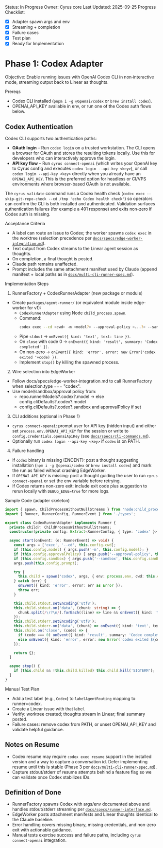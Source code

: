 Status: In Progress
Owner: Cyrus core
Last Updated: 2025-09-25
Progress Checklist:
- [x] Adapter spawn args and env
- [x] Streaming + completion
- [x] Failure cases
- [x] Test plan
- [x] Ready for Implementation

# Phase 1: Codex Adapter

Objective: Enable running issues with OpenAI Codex CLI in non‑interactive mode, streaming output back to Linear as thoughts.

Prereqs
- Codex CLI installed (`pnpm i -g @openai/codex` or `brew install codex`).
- OPENAI_API_KEY available in env, or run one of the Codex auth flows below.

## Codex Authentication

Codex CLI supports two authentication paths:

- **OAuth login** – Run `codex login` on a trusted workstation. The CLI opens a browser for OAuth and stores the resulting tokens locally. Use this for developers who can interactively approve the login.
- **API key flow** – Run `cyrus connect-openai` (which writes your OpenAI key to Cyrus config and executes `codex login --api-key <key>`), or call `codex login --api-key <key>` directly when you already have an `OPENAI_API_KEY`. This is the preferred option for headless or CI/VPS environments where browser-based OAuth is not available.

The `cyrus validate` command runs a Codex health check (`codex exec --skip-git-repo-check --cd /tmp 'echo Codex health check'`) so operators can confirm the CLI is both installed and authenticated. Validation surfaces authentication failures (for example a 401 response) and exits non-zero if Codex auth is missing.

Acceptance Criteria
- A label can route an issue to Codex; the worker spawns `codex exec` in the worktree (selection precedence per [`docs/specs/edge-worker-integration.md`](edge-worker-integration.md)).
- Text output from Codex streams to the Linear agent session as thoughts.
- On completion, a final thought is posted.
- Claude path remains unaffected.
- Prompt includes the same attachment manifest used by Claude (append manifest + local paths as in [`docs/multi-cli-runner-spec.md`](../multi-cli-runner-spec.md)).

Implementation Steps

1) RunnerFactory + CodexRunnerAdapter (new package or module)

- Create `packages/agent-runner/` (or equivalent module inside edge-worker for v1):
  - `CodexRunnerAdapter` using Node `child_process.spawn`.
  - Command:
    ```sh
    codex exec --cd <cwd> -m <model?> --approval-policy <...?> --sandbox <...?> "<prompt>"
    ```
  - Pipe `stdout` → `onEvent({ kind: 'text', text: line })`.
  - On `close` with code 0 → `onEvent({ kind: 'result', summary: 'Codex completed' })`.
  - On non-zero → `onEvent({ kind: 'error', error: new Error('codex exited '+code) })`.
  - Implement `stop()` by killing the spawned process.

2) Wire selection into EdgeWorker

- Follow docs/specs/edge-worker-integration.md to call RunnerFactory when selection.type === "codex".
- Use model/sandbox/approval policy from:
  - repo.runnerModels?.codex?.model → else config.cliDefaults?.codex?.model
  - config.cliDefaults?.codex?.sandbox and approvalPolicy if set

3) CLI additions (optional in Phase 1)

- `cyrus connect-openai`: prompt user for API key (hidden input) and either set `process.env.OPENAI_API_KEY` for the session or write to `config.credentials.openaiApiKey` (see [`docs/specs/cli-commands.md`](cli-commands.md)).
- Optionally run `codex login --api-key <key>` if `codex` is on PATH.

4) Failure handling

- If `codex` binary is missing (ENOENT): post a thought suggesting installation (`npm i -g @openai/codex` or `brew install codex`) and mark the run as failed without crashing EdgeWorker.
- If `OPENAI_API_KEY` is missing: post a thought guiding the user to run `cyrus connect-openai` or set the env variable before retrying.
- If Codex returns non-zero exit: include exit code plus suggestion to rerun locally with `DEBUG_EDGE=true` for more logs.

Sample Code (adapter skeleton)

```ts
import { spawn, ChildProcessWithoutNullStreams } from 'node:child_process';
import { Runner, RunnerConfig, RunnerEvent } from './types';

export class CodexRunnerAdapter implements Runner {
  private child?: ChildProcessWithoutNullStreams;
  constructor(private config: Extract<RunnerConfig, { type: 'codex' }>) {}

  async start(onEvent: (e: RunnerEvent) => void) {
    const args = ['exec', '--cd', this.config.cwd];
    if (this.config.model) { args.push('-m', this.config.model); }
    if (this.config.approvalPolicy) { args.push('--approval-policy', this.config.approvalPolicy); }
    if (this.config.sandbox) { args.push('--sandbox', this.config.sandbox); }
    args.push(this.config.prompt);

    try {
      this.child = spawn('codex', args, { env: process.env, cwd: this.config.cwd });
    } catch (err) {
      onEvent({ kind: 'error', error: err as Error });
      throw err;
    }

    this.child.stdout.setEncoding('utf8');
    this.child.stdout.on('data', (chunk: string) => {
      chunk.split(/\r?\n/).forEach((line) => line && onEvent({ kind: 'text', text: line }));
    });
    this.child.stderr.setEncoding('utf8');
    this.child.stderr.on('data', (chunk) => onEvent({ kind: 'text', text: chunk }));
    this.child.on('close', (code) => {
      if (code === 0) onEvent({ kind: 'result', summary: 'Codex completed' });
      else onEvent({ kind: 'error', error: new Error(`codex exited ${code}`) });
    });

    return {};
  }

  async stop() {
    if (this.child && !this.child.killed) this.child.kill('SIGTERM');
  }
}
```

Manual Test Plan
- Add a test label (e.g., `Codex`) to `labelAgentRouting` mapping to runner=codex.
- Create a Linear issue with that label.
- Verify: worktree created; thoughts stream in Linear; final summary posted.
- Failure cases: remove codex from PATH, or unset OPENAI_API_KEY and validate helpful guidance.

## Notes on Resume
- Codex resume may require `codex exec resume` support in the installed version and a way to capture a conversation id. Defer implementing resume until this is stable (Phase 3 per [`docs/multi-cli-runner-spec.md`](../multi-cli-runner-spec.md)).
- Capture stdout/stderr of resume attempts behind a feature flag so we can validate once Codex stabilizes IDs.

## Definition of Done

- RunnerFactory spawns Codex with args/env documented above and handles stdout/stderr streaming per [`docs/specs/runner-interface.md`](runner-interface.md).
- EdgeWorker posts attachment manifests and Linear thoughts identical to the Claude baseline.
- Error handling covers missing binary, missing credentials, and non-zero exit with actionable guidance.
- Manual tests exercise success and failure paths, including `cyrus connect-openai` integration.

